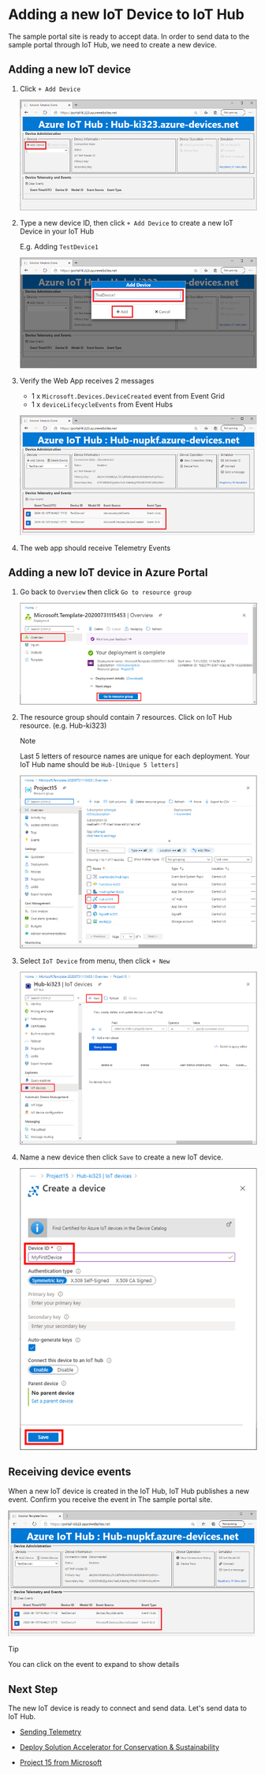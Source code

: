 # Adding a new IoT Device to IoT Hub

The sample portal site is ready to accept data.  In order to send data to the sample portal through IoT Hub, we need to create a new device.

## Adding a new IoT device

1. Click `+ Add Device`

    ![Web App 04](media/WebApp04.png)

1. Type a new device ID, then click `+ Add Device` to create a new IoT Device in your IoT Hub

    E.g. Adding `TestDevice1`

    ![Web App 05](media/WebApp05.png)

1. Verify the Web App receives 2 messages

    - 1 x `Microsoft.Devices.DeviceCreated` event from Event Grid
    - 1 x `deviceLifecycleEvents` from Event Hubs 

    ![Web App 06](media/WebApp06.png)

1. The web app should receive Telemetry Events

## Adding a new IoT device in Azure Portal

1. Go back to `Overview` then click `Go to resource group`

    ![Azure Portal 07](media/Portal07.png)

1. The resource group should contain 7 resources.  Click on IoT Hub resource.  (e.g. Hub-ki323)

    > [!NOTE]  
    > Last 5 letters of resource names are unique for each deployment.  Your IoT Hub name should be `Hub-[Unique 5 letters]`

    ![Azure Portal 08](media/Portal08.png)

1. Select `IoT Device` from menu, then click `+ New`

   ![Azure Portal 09](media/Portal09.png)

1. Name a new device then click `Save` to create a new IoT device.

   ![Azure Portal 10](media/Portal10.png)
 
## Receiving device events

When a new IoT device is created in the IoT Hub, IoT Hub publishes a new event.  Confirm you receive the event in The sample portal site.

![Web App 06](media/WebApp06.png)

> [!TIP]  
> You can click on the event to expand to show details

## Next Step

The new IoT device is ready to connect and send data.  Let's send data to IoT Hub.

- [Sending Telemetry](Telemetry.md)

- [Deploy Solution Accelerator for Conservation & Sustainability](README.md)
- [Project 15 from Microsoft](../README.md)